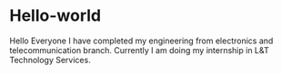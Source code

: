 # Hello-world
Hello Everyone
I have completed my engineering from electronics and telecommunication branch.
Currently I am doing my internship in L&T Technology Services.
